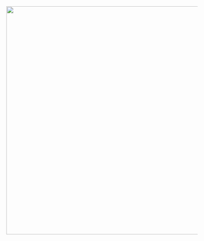 <img src='https://cdn.dribbble.com/users/1129235/screenshots/11420603/media/3211fa27c5e9392de9465e2d718f2509.gif' width="800" height="600">
